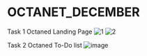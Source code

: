 # OCTANET_DECEMBER
Task 1 Octaned Landing Page
![1](https://github.com/DHARUNSURYA/OCTANET_DECEMBER/assets/121680349/7703413a-b34a-4330-986b-85a08dec58a6)
![2](https://github.com/DHARUNSURYA/OCTANET_DECEMBER/assets/121680349/595e0ca1-8eb4-46a4-b41c-255a23e769dc)

Task 2 Octaned To-Do list
![image](https://github.com/DHARUNSURYA/OCTANET_DECEMBER/assets/121680349/515738f3-a17c-4f04-9197-7a6680a996f4)

